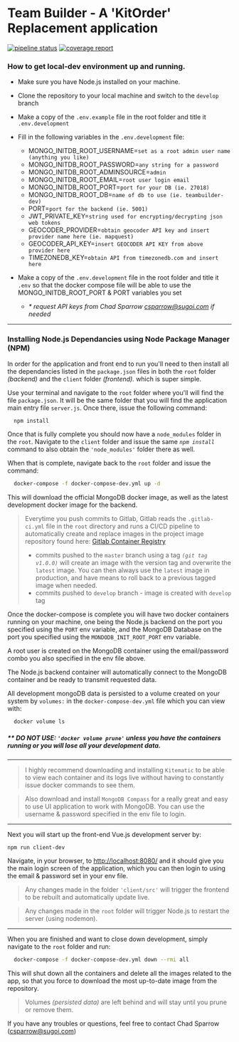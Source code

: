 # Team Builder - A 'KitOrder' Replacement application

[![pipeline status](https://gitlab.com/garneau-dev/sugoi/team-builder/badges/develop/pipeline.svg)](https://gitlab.com/garneau-dev/sugoi/team-builder/commits/develop) [![coverage report](https://gitlab.com/garneau-dev/sugoi/team-builder/badges/develop/coverage.svg)](https://gitlab.com/garneau-dev/sugoi/team-builder/commits/develop)

### How to get local-dev environment up and running.

- Make sure you have Node.js installed on your machine.
- Clone the repository to your local machine and switch to the `develop` branch
- Make a copy of the `.env.example` file in the root folder and title it `.env.development`
- Fill in the following variables in the `.env.development` file:

  - MONGO_INITDB_ROOT_USERNAME=`set as a root admin user name (anything you like)`
  - MONGO_INITDB_ROOT_PASSWORD=`any string for a password`
  - MONGO_INITDB_ROOT_ADMINSOURCE=`admin`
  - MONGO_INITDB_ROOT_EMAIL=`root user login email`
  - MONGO_INITDB_ROOT_PORT=`port for your DB (ie. 27018)`
  - MONGO_INITDB_ROOT_DB=`name of db to use (ie. teambuilder-dev)`
  - PORT=`port for the backend (ie. 5001)`
  - JWT_PRIVATE_KEY=`string used for encrypting/decrypting json web tokens`
  - GEOCODER_PROVIDER=`obtain geocoder API key and insert provider name here (ie. mapquest)`
  - GEOCODER_API_KEY=`insert GEOCODER API KEY from above provider here`
  - TIMEZONEDB_KEY=`obtain API from timezonedb.com and insert here`

- Make a copy of the `.env.development` file in the root folder and title it `.env` so that the docker compose file will be able to use the MONGO_INITDB_ROOT_PORT & PORT variables you set

  - _\* request API keys from Chad Sparrow [csparrow@sugoi.com](mailto:csparrow@sugoi.com) if needed_

---

### Installing Node.js Dependancies using Node Package Manager (NPM)

In order for the application and front end to run you'll need to then install all the dependancies listed in the `package.json` files in both the `root` folder _(backend)_ and the `client` folder _(frontend)._ which is super simple.

Use your terminal and navigate to the `root` folder where you'll will find the file `package.json`. It will be the same folder that you will find the application main entry file `server.js`. Once there, issue the following command:

```bash
  npm install
```

Once that is fully complete you should now have a `node_modules` folder in the `root`. Navigate to the `client` folder and issue the same _`npm install`_ command to also obtain the `'node_modules'` folder there as well.

When that is complete, navigate back to the `root` folder and issue the command:

```bash
  docker-compose -f docker-compose-dev.yml up -d
```

This will download the official MongoDB docker image, as well as the latest development docker image for the backend.

> Everytime you push commits to Gitlab, Gitlab reads the `.gitlab-ci.yml` file in the `root` directory and runs a CI/CD pipeline to automatically create and replace images in the project image repository found here: [Gitlab Container Registry](https://gitlab.com/garneau-dev/sugoi/team-builder/container_registry)
>
> - commits pushed to the `master` branch using a tag _`(git tag v1.0.0)`_ will create an image with the version tag and overwrite the `latest` image. You can then always use the `latest` image in production, and have means to roll back to a previous tagged image when needed.
> - commits pushed to `develop` branch - image is created with `develop` tag

Once the docker-compose is complete you will have two docker containers running on your machine, one being the Node.js backend on the port you specified using the `PORT` env variable, and the MongoDB Database on the port you specified using the `MONDODB_INIT_ROOT_PORT` env variable.

A root user is created on the MongoDB container using the email/password combo you also specified in the env file above.

The Node.js backend container will automatically connect to the MongoDB container and be ready to transmit requested data.

All development mongoDB data is persisted to a volume created on your system by `volumes:` in the `docker-compose-dev.yml` file which you can view with:

```bash
  docker volume ls
```

##### \*\* DO NOT USE: _`'docker volume prune'`_ unless you have the containers running or you will lose all your development data.

---

> I highly recommend downloading and installing `Kitematic` to be able to view each container and its logs live without having to constantly issue docker commands to see them.

> Also download and install `MongoDB Compass` for a really great and easy to use UI application to work with MongoDB. You can use the username & password specified in the env file to login.

---

Next you will start up the front-end Vue.js development server by:

```
npm run client-dev
```

Navigate, in your browser, to [http://localhost:8080/](http://localhost:8080) and it should give you the main login screen of the application, which you can then login to using the email & password set in your env file.

> Any changes made in the folder `'client/src'` will trigger the frontend to be rebuilt and automatically update live.

> Any changes made in the `root` folder will trigger Node.js to restart the server (using nodemon).

---

When you are finished and want to close down development, simply navigate to the `root` folder and run:

```bash
  docker-compose -f docker-compose-dev.yml down --rmi all
```

This will shut down all the containers and delete all the images related to the app, so that you force to download the most up-to-date image from the repository.

> Volumes _(persisted data)_ are left behind and will stay until you prune or remove them.

If you have any troubles or questions, feel free to contact Chad Sparrow (csparrow@sugoi.com)
